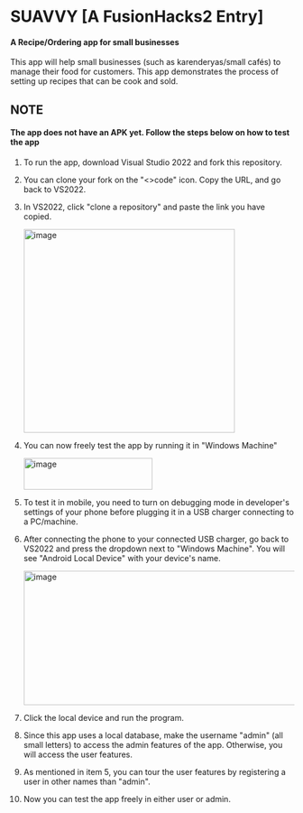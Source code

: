 <h1>SUAVVY [A FusionHacks2 Entry]</h1>

<h4>A Recipe/Ordering app for small businesses</h4>
This app will help small businesses (such as karenderyas/small cafés) to manage their food for customers. This app demonstrates the process of setting up recipes that can be cook and sold.

<h2>NOTE</h2>
<h4>The app does not have an APK yet. Follow the steps below on how to test the app</h4>

1. To run the app, download Visual Studio 2022 and fork this repository.
2. You can clone your fork on the "<>code" icon. Copy the URL, and go back to VS2022.
3. In VS2022, click "clone a repository" and paste the link you have copied.

   <img width="374" height="361" alt="image" src="https://github.com/user-attachments/assets/4f1f466e-1e11-4839-8e5e-313ed60e96f4" />
   
4. You can now freely test the app by running it in "Windows Machine"

   <img width="228" height="56" alt="image" src="https://github.com/user-attachments/assets/fb5fb34b-760c-47c7-aba4-368fad47dcce" />

5. To test it in mobile, you need to turn on debugging mode in developer's settings of your phone before plugging it in a USB charger connecting to a PC/machine.
6. After connecting the phone to your connected USB charger, go back to VS2022 and press the dropdown next to "Windows Machine". You will see "Android Local Device" with your device's name.

    <img width="609" height="238" alt="image" src="https://github.com/user-attachments/assets/5a9c370e-76c1-4461-8c30-191c3faadd3f" />

7. Click the local device and run the program.
8. Since this app uses a local database, make the username "admin" (all small letters) to access the admin features of the app. Otherwise, you will access the user features.
9. As mentioned in item 5, you can tour the user features by registering a user in other names than "admin".
10. Now you can test the app freely in either user or admin.
